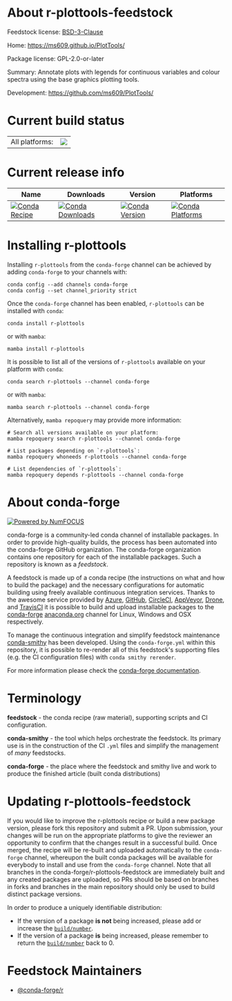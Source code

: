 About r-plottools-feedstock
===========================

Feedstock license: [BSD-3-Clause](https://github.com/conda-forge/r-plottools-feedstock/blob/main/LICENSE.txt)

Home: https://ms609.github.io/PlotTools/

Package license: GPL-2.0-or-later

Summary: Annotate plots with legends for continuous variables and colour spectra using the base graphics plotting tools.

Development: https://github.com/ms609/PlotTools/

Current build status
====================


<table><tr><td>All platforms:</td>
    <td>
      <a href="https://dev.azure.com/conda-forge/feedstock-builds/_build/latest?definitionId=19338&branchName=main">
        <img src="https://dev.azure.com/conda-forge/feedstock-builds/_apis/build/status/r-plottools-feedstock?branchName=main">
      </a>
    </td>
  </tr>
</table>

Current release info
====================

| Name | Downloads | Version | Platforms |
| --- | --- | --- | --- |
| [![Conda Recipe](https://img.shields.io/badge/recipe-r--plottools-green.svg)](https://anaconda.org/conda-forge/r-plottools) | [![Conda Downloads](https://img.shields.io/conda/dn/conda-forge/r-plottools.svg)](https://anaconda.org/conda-forge/r-plottools) | [![Conda Version](https://img.shields.io/conda/vn/conda-forge/r-plottools.svg)](https://anaconda.org/conda-forge/r-plottools) | [![Conda Platforms](https://img.shields.io/conda/pn/conda-forge/r-plottools.svg)](https://anaconda.org/conda-forge/r-plottools) |

Installing r-plottools
======================

Installing `r-plottools` from the `conda-forge` channel can be achieved by adding `conda-forge` to your channels with:

```
conda config --add channels conda-forge
conda config --set channel_priority strict
```

Once the `conda-forge` channel has been enabled, `r-plottools` can be installed with `conda`:

```
conda install r-plottools
```

or with `mamba`:

```
mamba install r-plottools
```

It is possible to list all of the versions of `r-plottools` available on your platform with `conda`:

```
conda search r-plottools --channel conda-forge
```

or with `mamba`:

```
mamba search r-plottools --channel conda-forge
```

Alternatively, `mamba repoquery` may provide more information:

```
# Search all versions available on your platform:
mamba repoquery search r-plottools --channel conda-forge

# List packages depending on `r-plottools`:
mamba repoquery whoneeds r-plottools --channel conda-forge

# List dependencies of `r-plottools`:
mamba repoquery depends r-plottools --channel conda-forge
```


About conda-forge
=================

[![Powered by
NumFOCUS](https://img.shields.io/badge/powered%20by-NumFOCUS-orange.svg?style=flat&colorA=E1523D&colorB=007D8A)](https://numfocus.org)

conda-forge is a community-led conda channel of installable packages.
In order to provide high-quality builds, the process has been automated into the
conda-forge GitHub organization. The conda-forge organization contains one repository
for each of the installable packages. Such a repository is known as a *feedstock*.

A feedstock is made up of a conda recipe (the instructions on what and how to build
the package) and the necessary configurations for automatic building using freely
available continuous integration services. Thanks to the awesome service provided by
[Azure](https://azure.microsoft.com/en-us/services/devops/), [GitHub](https://github.com/),
[CircleCI](https://circleci.com/), [AppVeyor](https://www.appveyor.com/),
[Drone](https://cloud.drone.io/welcome), and [TravisCI](https://travis-ci.com/)
it is possible to build and upload installable packages to the
[conda-forge](https://anaconda.org/conda-forge) [anaconda.org](https://anaconda.org/)
channel for Linux, Windows and OSX respectively.

To manage the continuous integration and simplify feedstock maintenance
[conda-smithy](https://github.com/conda-forge/conda-smithy) has been developed.
Using the ``conda-forge.yml`` within this repository, it is possible to re-render all of
this feedstock's supporting files (e.g. the CI configuration files) with ``conda smithy rerender``.

For more information please check the [conda-forge documentation](https://conda-forge.org/docs/).

Terminology
===========

**feedstock** - the conda recipe (raw material), supporting scripts and CI configuration.

**conda-smithy** - the tool which helps orchestrate the feedstock.
                   Its primary use is in the construction of the CI ``.yml`` files
                   and simplify the management of *many* feedstocks.

**conda-forge** - the place where the feedstock and smithy live and work to
                  produce the finished article (built conda distributions)


Updating r-plottools-feedstock
==============================

If you would like to improve the r-plottools recipe or build a new
package version, please fork this repository and submit a PR. Upon submission,
your changes will be run on the appropriate platforms to give the reviewer an
opportunity to confirm that the changes result in a successful build. Once
merged, the recipe will be re-built and uploaded automatically to the
`conda-forge` channel, whereupon the built conda packages will be available for
everybody to install and use from the `conda-forge` channel.
Note that all branches in the conda-forge/r-plottools-feedstock are
immediately built and any created packages are uploaded, so PRs should be based
on branches in forks and branches in the main repository should only be used to
build distinct package versions.

In order to produce a uniquely identifiable distribution:
 * If the version of a package **is not** being increased, please add or increase
   the [``build/number``](https://docs.conda.io/projects/conda-build/en/latest/resources/define-metadata.html#build-number-and-string).
 * If the version of a package **is** being increased, please remember to return
   the [``build/number``](https://docs.conda.io/projects/conda-build/en/latest/resources/define-metadata.html#build-number-and-string)
   back to 0.

Feedstock Maintainers
=====================

* [@conda-forge/r](https://github.com/orgs/conda-forge/teams/r/)

